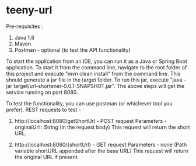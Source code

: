 # teeny-url
 
Pre-requisites :
 1. Java 1.8
 2. Maven
 3. Postman - optional (to test the API functionality)

To start the application from an IDE, you can run it as a Java or Spring Boot application.
To start it from the command line, navigate to the root folder of this project and execute "mvn clean install" from the command line.
This should generate a jar file in the target folder. To run this jar, execute "java -jar target/url-shortener-0.0.1-SNAPSHOT.jar".
The above steps will get the service running on port 8080.

To test the functionality, you can use postman (or whichever tool you prefer).
REST requests to test - 

1. http://localhost:8080/getShortUrl - POST request
   Parameters - originalUrl : String (in the request body)
   This request will return the short URL.
   
2. http://localhost:8080/{shortUrl} - GET request
   Parameters - none (Path variable shortURL appended after the base URL)
   This request will return the original URL if present.
